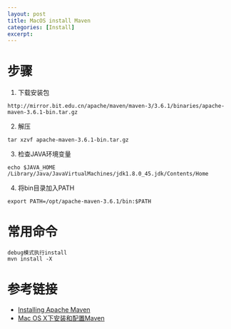 ```yaml
---
layout: post
title: MacOS install Maven
categories: [Install]
excerpt: 
---
```


# 步骤
1. 下载安装包
```
http://mirror.bit.edu.cn/apache/maven/maven-3/3.6.1/binaries/apache-maven-3.6.1-bin.tar.gz
```

2. 解压
```
tar xzvf apache-maven-3.6.1-bin.tar.gz
```

3. 检查JAVA环境变量
```
echo $JAVA_HOME
/Library/Java/JavaVirtualMachines/jdk1.8.0_45.jdk/Contents/Home
```

4. 将bin目录加入PATH
```
export PATH=/opt/apache-maven-3.6.1/bin:$PATH
```

# 常用命令
```
debug模式执行install
mvn install -X 
```


# 参考链接
- [Installing Apache Maven](https://maven.apache.org/install.html)
- [Mac OS X下安装和配置Maven](https://www.cnblogs.com/vitasyuan/p/7395601.html)